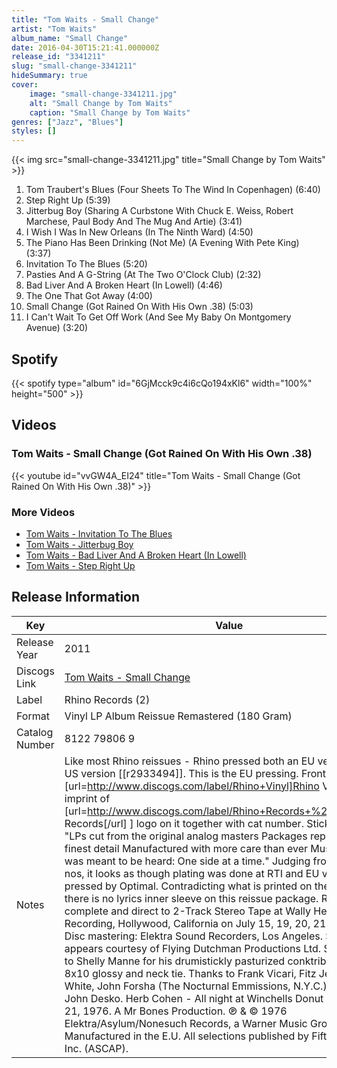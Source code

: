 ```yaml
---
title: "Tom Waits - Small Change"
artist: "Tom Waits"
album_name: "Small Change"
date: 2016-04-30T15:21:41.000000Z
release_id: "3341211"
slug: "small-change-3341211"
hideSummary: true
cover:
    image: "small-change-3341211.jpg"
    alt: "Small Change by Tom Waits"
    caption: "Small Change by Tom Waits"
genres: ["Jazz", "Blues"]
styles: []
---
```


{{< img src="small-change-3341211.jpg" title="Small Change by Tom Waits" >}}

<!-- section break -->

1. Tom Traubert's Blues (Four Sheets To The Wind In Copenhagen) (6:40)
2. Step Right Up (5:39)
3. Jitterbug Boy (Sharing A Curbstone With Chuck E. Weiss, Robert Marchese, Paul Body And The Mug And Artie) (3:41)
4. I Wish I Was In New Orleans (In The Ninth Ward) (4:50)
5. The Piano Has Been Drinking (Not Me) (A Evening With Pete King) (3:37)
6. Invitation To The Blues (5:20)
7. Pasties And A G-String (At The Two O'Clock Club) (2:32)
8. Bad Liver And A Broken Heart (In Lowell) (4:46)
9. The One That Got Away (4:00)
10. Small Change (Got Rained On With His Own .38) (5:03)
11. I Can't Wait To Get Off Work (And See My Baby On Montgomery Avenue) (3:20)

<!-- section break -->


## Spotify
{{< spotify type="album" id="6GjMcck9c4i6cQo194xKl6" width="100%" height="500" >}}



## Videos
### Tom Waits - Small Change (Got Rained On With His Own .38)
{{< youtube id="vvGW4A_EI24" title="Tom Waits - Small Change (Got Rained On With His Own .38)" >}}<br>

### More Videos

- [Tom Waits - Invitation To The Blues](https://www.youtube.com/watch?v=Ag2hddV1hE4)
- [Tom Waits - Jitterbug Boy](https://www.youtube.com/watch?v=zhK7ZylXTs0)
- [Tom Waits - Bad Liver And A Broken Heart (In Lowell)](https://www.youtube.com/watch?v=IO4CvpL-O5s)
- [Tom Waits - Step Right Up](https://www.youtube.com/watch?v=kTdScE3Rqh8)


## Release Information
|  Key           | Value                                                |
| ---------------| ---------------------------------------------------- |
| Release Year   | 2011                                   |
| Discogs Link   | [Tom Waits - Small Change](https://www.discogs.com/release/3341211-Tom-Waits-Small-Change) |
| Label          | Rhino Records (2) |
| Format         | Vinyl LP Album Reissue Remastered (180 Gram) |
| Catalog Number | 8122 79806 9 |
| Notes | Like most Rhino reissues - Rhino pressed both an EU version and a US version [[r2933494]]. This is the EU pressing.  Front sticker has [url=http://www.discogs.com/label/Rhino+Vinyl]Rhino Vinyl[/url] [an imprint of [url=http://www.discogs.com/label/Rhino+Records+%282%29]Rhino Records[/url] ] logo on it together with cat number.  Sticker reads: "LPs cut from the original analog masters  Packages replicated to the finest detail  Manufactured with more care than ever  Music the way it was meant to be heard: One side at a time."   Judging from the matrix nos, it looks as though plating was done at RTI and EU version pressed by Optimal.  Contradicting what is printed on the hype sticker there is no lyrics inner sleeve on this reissue package.  Recorded complete and direct to 2-Track Stereo Tape at Wally Heider Recording, Hollywood, California on July 15, 19, 20, 21, 29, 1976. Disc mastering: Elektra Sound Recorders, Los Angeles.  Shelly Manne appears courtesy of Flying Dutchman Productions Ltd. Special thanks to Shelly Manne for his drumistickly pasturized conktribution and the 8x10 glossy and neck tie. Thanks to Frank Vicari, Fitz Jenkins, Chip White, John Forsha (The Nocturnal Emmissions, N.Y.C.). Thanks to John Desko.  Herb Cohen - All night at Winchells Donut Shop, June 21, 1976.  A Mr Bones Production.  ℗ & © 1976 Elektra/Asylum/Nonesuch Records, a Warner Music Group Company. Manufactured in the E.U. All selections published by Fifth Floor Music, Inc. (ASCAP).      |